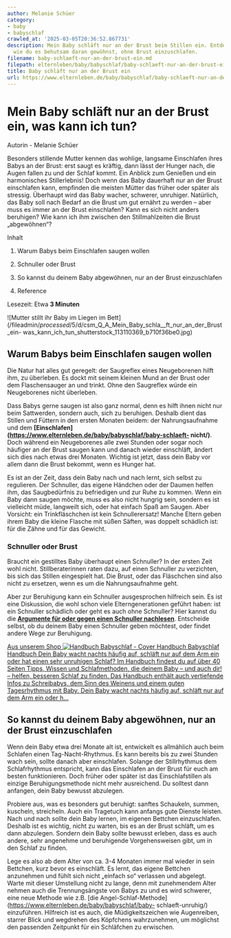 ```yaml
---
author: Melanie Schüer
category:
- baby
- babyschlaf
crawled_at: '2025-03-05T20:36:52.867731'
description: Mein Baby schläft nur an der Brust beim Stillen ein. Entdecke Tipps,
  wie du es behutsam daran gewöhnst, ohne Brust einzuschlafen.
filename: baby-schlaeft-nur-an-der-brust-ein.md
filepath: elternleben/baby/babyschlaf/baby-schlaeft-nur-an-der-brust-ein.md
title: Baby schläft nur an der Brust ein
url: https://www.elternleben.de/baby/babyschlaf/baby-schlaeft-nur-an-der-brust-ein/
---
```


#  Mein Baby schläft nur an der Brust ein, was kann ich tun?

Autorin - Melanie Schüer

Besonders stillende Mutter kennen das wohlige, langsame Einschlafen ihres
Babys an der Brust: erst saugt es kräftig, dann lässt der Hunger nach, die
Augen fallen zu und der Schlaf kommt. Ein Anblick zum Genießen und ein
harmonisches Stillerlebnis! Doch wenn das Baby dauerhaft nur an der Brust
einschlafen kann, empfinden die meisten Mütter das früher oder später als
stressig. Überhaupt wird das Baby wacher, schwerer, unruhiger. Natürlich, das
Baby soll nach Bedarf an die Brust um gut ernährt zu werden – aber muss es
immer an der Brust einschlafen? Kann es sich nicht anders beruhigen? Wie kann
ich ihm zwischen den Stillmahlzeiten die Brust „abgewöhnen“?

Inhalt

1. Warum Babys beim Einschlafen saugen wollen

2. Schnuller oder Brust

3. So kannst du deinem Baby abgewöhnen, nur an der Brust einzuschlafen

4. Reference

Lesezeit: Etwa **3 Minuten**

![Mutter stillt ihr Baby im Liegen im
Bett](/fileadmin/_processed_/5/d/csm_Q_A_Mein_Baby_schla__ft_nur_an_der_Brust_ein-
was_kann_ich_tun_shutterstock_113110369_b710f36be0.jpg)

##  Warum Babys beim Einschlafen saugen wollen

Die Natur hat alles gut geregelt: der Saugreflex eines Neugeborenen hilft ihm,
zu überleben. Es dockt mit seinem kleinen Mund an der Brust oder dem
Flaschensauger an und trinkt. Ohne den Saugreflex würde ein Neugeborenes nicht
überleben.  
  
Dass Babys gerne saugen ist also ganz normal, denn es hilft ihnen nicht nur
beim Sattwerden, sondern auch, sich zu beruhigen. Deshalb dient das Stillen
und Füttern in den ersten Monaten beidem: der Nahrungsaufnahme und dem
**[Einschlafen](https://www.elternleben.de/baby/babyschlaf/baby-schlaeft-
nicht/)**. Doch während ein Neugeborenes alle zwei Stunden oder sogar noch
häufiger an der Brust saugen kann und danach wieder einschläft, ändert sich
dies nach etwas drei Monaten. Wichtig ist jetzt, dass dein Baby vor allem dann
die Brust bekommt, wenn es Hunger hat.  
  
Es ist an der Zeit, dass dein Baby nach und nach lernt, sich selbst zu
regulieren. Der Schnuller, das eigene Händchen oder der Daumen helfen ihm, das
Saugbedürfnis zu befriedigen und zur Ruhe zu kommen. Wenn ein Baby dann saugen
möchte, muss es also nicht hungrig sein, sondern es ist vielleicht müde,
langweilt sich, oder hat einfach Spaß am Saugen. Aber Vorsicht: ein
Trinkfläschchen ist kein Schnullerersatz! Manche Eltern geben ihrem Baby die
kleine Flasche mit süßen Säften, was doppelt schädlich ist: für die Zähne und
für das Gewicht.

###  Schnuller oder Brust

Braucht ein gestilltes Baby überhaupt einen Schnuller? In der ersten Zeit wohl
nicht. Stillberaterinnen raten dazu, auf einen Schnuller zu verzichten, bis
sich das Stillen eingespielt hat. Die Brust, oder das Fläschchen sind also
nicht zu ersetzen, wenn es um die Nahrungsaufnahme geht.  
  
Aber zur Beruhigung kann ein Schnuller ausgesprochen hilfreich sein. Es ist
eine Diskussion, die wohl schon viele Elterngenerationen geführt haben: ist
ein Schnuller schädlich oder geht es auch ohne Schnuller? Hier kannst du die
**[Argumente für oder gegen einen Schnuller
nachlesen](https://www.elternleben.de/baby/babyausstattung/schnuller/)**.
Entscheide selbst, ob du deinem Baby einen Schnuller geben möchtest, oder
findet andere Wege zur Beruhigung.

[ Aus unserem Shop ![Handbuch Babyschlaf -
Cover](/fileadmin/_processed_/4/1/csm_Handbuch_Babyschalf_teaser_962b3ff80a.png)
Handbuch Babyschlaf Handbuch Dein Baby wacht nachts häufig auf, schläft nur
auf dem Arm ein oder hat einen sehr unruhigen Schlaf? Im Handbuch findest du
auf über 40 Seiten Tipps, Wissen und Schlafmethoden, die deinem Baby – und
auch dir! – helfen, besseren Schlaf zu finden. Das Handbuch enthält auch
vertiefende Infos zu Schreibabys, dem Sinn des Weinens und einem guten
Tagesrhythmus mit Baby. Dein Baby wacht nachts häufig auf, schläft nur auf dem
Arm ein oder h…  ](/shop/babyschlaf-handbook-e/)

##  So kannst du deinem Baby abgewöhnen, nur an der Brust einzuschlafen

Wenn dein Baby etwa drei Monate alt ist, entwickelt es allmählich auch beim
Schlafen einen Tag-Nacht-Rhythmus. Es kann bereits bis zu zwei Stunden wach
sein, sollte danach aber einschlafen. Solange der Stillrhythmus dem
Schlafrhythmus entspricht, kann das Einschlafen an der Brust für euch am
besten funktionieren. Doch früher oder später ist das Einschlafstillen als
einzige Beruhigungsmethode nicht mehr ausreichend. Du solltest dann anfangen,
dein Baby bewusst abzulegen.  
  
Probiere aus, was es besonders gut beruhigt: sanftes Schaukeln, summen,
kuscheln, streicheln. Auch ein Tragetuch kann anfangs gute Dienste leisten.
Nach und nach sollte dein Baby lernen, im eigenen Bettchen einzuschlafen.
Deshalb ist es wichtig, nicht zu warten, bis es an der Brust schläft, um es
dann abzulegen. Sondern dein Baby sollte bewusst erleben, dass es auch andere,
sehr angenehme und beruhigende Vorgehensweisen gibt, um in den Schlaf zu
finden.  
  
Lege es also ab dem Alter von ca. 3-4 Monaten immer mal wieder in sein
Bettchen, kurz bevor es einschläft. Es lernt, das eigene Bettchen anzunehmen
und fühlt sich nicht „einfach so“ verlassen und abgelegt. Warte mit dieser
Umstellung nicht zu lange, denn mit zunehmendem Alter nehmen auch die
Trennungsängste von Babys zu und es wird schwerer, eine neue Methode wie z.B.
[die Angel-Schlaf-Methode](https://www.elternleben.de/baby/babyschlaf/baby-
schlaeft-unruhig/) einzuführen. Hilfreich ist es auch, die Müdigkeitszeichen
wie Augenreiben, starrer Blick und wegdrehen des Köpfchens wahrzunehmen, um
möglichst den passenden Zeitpunkt für ein Schläfchen zu erwischen.

